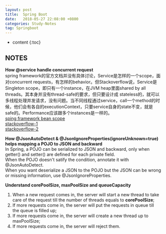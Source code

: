```yaml
---
layout: post
title:  Spring Boot
date:   2018-05-27 22:08:00 +0800
categories: Study-Notes
tag: Springboot
---
```


* content
{:toc}


## NOTES

__How @service handle concurrent request__  
spring framework的官方文档并没有具体讨论，Service是怎样的一个scope，面对concurrent requests，有怎样的behavior。但Stackoverflow说，Service是Singleton scope，即只有一个instance，在JVM heap里面shared by all threads。其本身并没有thread-safe的要求，但只要设计成 stateless的，就可以多线程处理并发请求，没有问题。当不同线程通过service，call一个method的时候，他们会有各自的executionContext，只要service自身的state不变，就是safe的。Performance应该跟多个instances是一样的。  
[sping framework bean scope](https://docs.spring.io/spring/docs/current/spring-framework-reference/core.html#beans-factory-scopes-singleton)  
[stackoverflow-1](https://stackoverflow.com/questions/25617962/how-does-the-singleton-bean-serve-the-concurrent-request)  
[stackoverflow-2](https://stackoverflow.com/questions/15745140/are-spring-objects-thread-safe)  


__How @JsonAutoDetect & @JsonIgnoreProperties(ignoreUnknown=true) helps mapping a POJO to JSON and backward__  
In Spring, a POJO can be serialized to JSON and backward, only when getter() and setter() are defined for each private field.  
When the POJO doesn't satify the condition, annotate it with @JsonAutoDetect.   
When you want deserialize a JSON to the POJO but the JSON can be wrong or missing information, use @JsonIgnoreProperties.   

__Understand corePoolSize, maxPoolSize and queueCapacity__  
1. When a new request comes in, the server will start a new thread to take care of the request till the number of threads equals to __corePoolSize__;  
2. If more requests come in, the server will put the requests in queue till the queue is filled up;  
3. If more requests come in, the server will create a new thread up to maxPoolSize;
4. If more requests come in, the server will reject them.
